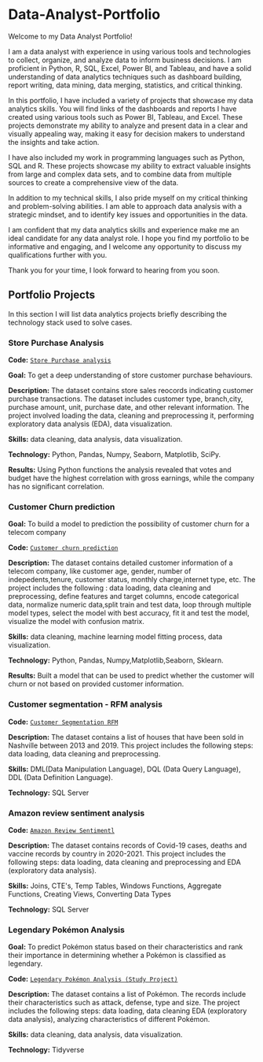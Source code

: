 # Data-Analyst-Portfolio

Welcome to my Data Analyst Portfolio!

I am a data analyst with experience in using various tools and technologies to collect, organize, and analyze data to inform business decisions. I am proficient in Python, R, SQL, Excel, Power BI, and Tableau, and have a solid understanding of data analytics techniques such as dashboard building, report writing, data mining, data merging, statistics, and critical thinking.

In this portfolio, I have included a variety of projects that showcase my data analytics skills. You will find links of the dashboards and reports I have created using various tools such as Power BI, Tableau, and Excel. These projects demonstrate my ability to analyze and present data in a clear and visually appealing way, making it easy for decision makers to understand the insights and take action.

I have also included my work in programming languages such as Python, SQL and R. These projects showcase my ability to extract valuable insights from large and complex data sets, and to combine data from multiple sources to create a comprehensive view of the data.

In addition to my technical skills, I also pride myself on my critical thinking and problem-solving abilities. I am able to approach data analysis with a strategic mindset, and to identify key issues and opportunities in the data.

I am confident that my data analytics skills and experience make me an ideal candidate for any data analyst role. I hope you find my portfolio to be informative and engaging, and I welcome any opportunity to discuss my qualifications further with you.

Thank you for your time, I look forward to hearing from you soon.

## Portfolio Projects
In this section I will list data analytics projects briefly describing the technology stack used to solve cases.

### Store Purchase Analysis
**Code:** [`Store Purchase analysis`](https://github.com/terrytning/Portfolio-Projects/blob/main/Store%20Purchase%20Analysis.ipynb)


**Goal:** To get a deep understanding of store customer purchase behaviours.

**Description:** The dataset contains store sales reocords indicating customer purchase transactions. The dataset includes customer type, branch,city, purchase amount, unit, purchase date,  and other relevant information. The project involved loading the data, cleaning and preprocessing it, performing exploratory data analysis (EDA), data visualization.

**Skills:** data cleaning, data analysis, data visualization.

**Technology:** Python, Pandas, Numpy, Seaborn, Matplotlib, SciPy.

**Results:** Using Python functions the analysis revealed that votes and budget have the highest correlation with gross earnings, while the company has no significant correlation.

### Customer Churn prediction

**Goal:** To build a model to prediction the possibility of customer churn for a telecom company

**Code:** [`Customer churn prediction`](https://github.com/terrytning/Portfolio-Projects/blob/946ae39dec0d72644fdecf518fdc71db51bef261/Customer%20Churn%20Prediction%20Model.ipynb)


**Description:** The dataset contains detailed customer information of a telecom company, like customer age, gender, number of indepedents,tenure, customer status, monthly charge,internet type, etc. The project includes the following : data loading, data cleaning and preprocessing, define features and target columns, encode categorical data, normalize numeric data,split train and test data, loop through multiple model types, select the model with best accuracy, fit it and test the model, visualize the model with confusion matrix. 

**Skills:** data cleaning, machine learning model fitting process, data visualization.

**Technology:** Python, Pandas, Numpy,Matplotlib,Seaborn, Sklearn.

**Results:** Built a model that can be used to predict whether the customer will churn or not based on provided customer information.



### Customer segmentation - RFM analysis
**Code:** [`Customer Segmentation RFM`](https://github.com/terrytning/Portfolio-Projects/blob/946ae39dec0d72644fdecf518fdc71db51bef261/Data%20Analysis.sql)

**Description:** The dataset contains a list of houses that have been sold in Nashville between 2013 and 2019. This project includes the following steps: data loading, data cleaning and preprocessing.


**Skills:** DML(Data Manipulation Language), DQL (Data Query Language), DDL (Data Definition Language).

**Technology:** SQL Server


### Amazon review sentiment analysis
**Code:** [`Amazon Review Sentimentl`](https://github.com/terrytning/Portfolio-Projects/blob/946ae39dec0d72644fdecf518fdc71db51bef261/sentiment%20analysis%20on%20Amazon%20reviews%20(1).ipynb)



**Description:** The dataset contains records of Covid-19 cases, deaths and vaccine records by country in 2020-2021. This project includes the following steps: data loading, data cleaning and preprocessing and EDA (exploratory data analysis).

**Skills:** Joins, CTE's, Temp Tables, Windows Functions, Aggregate Functions, Creating Views, Converting Data Types

**Technology:** SQL Server


### Legendary Pokémon Analysis

**Goal:** To predict Pokémon status based on their characteristics and rank their importance in determining whether a Pokémon is classified as legendary.

**Code:** [`Legendary Pokémon Analysis (Study Project)`](https://github.com/terry/PortfolioProjects/blob/main/Legendary%20Pok%C3%A9mon%20Analysis.ipynb)

**Description:** The dataset contains a list of  Pokémon.  The records include their characteristics such as attack, defense, type and size. The project includes the following steps: data loading, data cleaning EDA (exploratory data analysis), analyzing characteristics of different Pokémon.

**Skills:** data cleaning, data analysis, data visualization.

**Technology:** Tidyverse 
